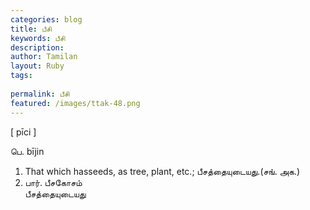 ```yaml
---
categories: blog
title: பீசி
keywords: பீசி
description: 
author: Tamilan
layout: Ruby
tags: 
 
permalink: பீசி
featured: /images/ttak-48.png
---
```

  
[ pīci ]  
  
பெ. bījin  
1. That which hasseeds, as tree, plant, etc.; பீசத்தையுடையது.(சங். அக.)  
2. பார். பீசகோசம்  
பீசத்தையுடையது
